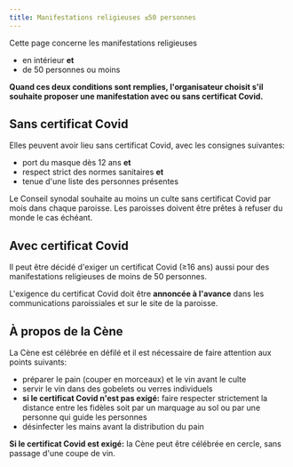 ```yaml
---
title: Manifestations religieuses ≤50 personnes
---
```


Cette page concerne les manifestations religieuses

- en intérieur **et**
- de 50 personnes ou moins

**Quand ces deux conditions sont remplies, l'organisateur choisit s'il souhaite proposer une manifestation avec ou sans certificat Covid.**

## Sans certificat Covid

Elles peuvent avoir lieu sans certificat Covid, avec les consignes suivantes:

- port du masque dès 12 ans **et**
- respect strict des normes sanitaires **et**
- tenue d'une liste des personnes présentes

Le Conseil synodal souhaite au moins un culte sans certificat Covid par mois dans chaque paroisse.
Les paroisses doivent être prêtes à refuser du monde le cas échéant.

## Avec certificat Covid

Il peut être décidé d'exiger un certificat Covid (≥16 ans) aussi pour des manifestations religieuses de moins de 50 personnes.

L'exigence du certificat Covid doit être **annoncée à l'avance** dans les communications paroissiales et sur le site de la paroisse.

## À propos de la Cène

La Cène est célébrée en défilé et il est nécessaire de faire attention aux points suivants:

- préparer le pain (couper en morceaux) et le vin avant le culte
- servir le vin dans des gobelets ou verres individuels
- **si le certificat Covid n'est pas exigé:** faire respecter strictement la distance entre les fidèles soit par un marquage au sol ou par une personne qui guide les personnes
- désinfecter les mains avant la distribution du pain

**Si le certificat Covid est exigé:** la Cène peut être célébrée en cercle, sans passage d'une coupe de vin.